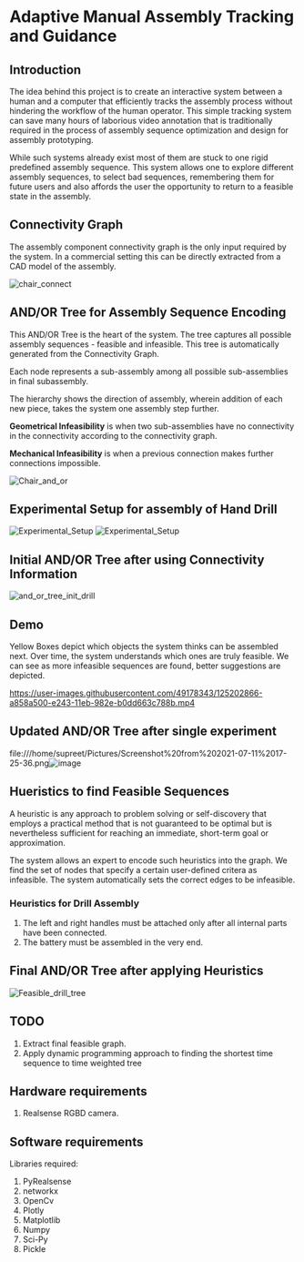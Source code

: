 # Adaptive Manual Assembly Tracking and Guidance

## Introduction

  The idea behind this project is to create an interactive system between a human and a computer that efficiently tracks the assembly process without hindering the workflow of the human operator. This simple tracking system can save many hours of laborious video annotation that is traditionally required in the process of assembly sequence optimization and design for assembly prototyping. 

  While such systems already exist most of them are stuck to one rigid predefined assembly sequence. This system allows one to explore different assembly sequences, to select bad sequences, remembering them for future users and also affords the user the opportunity to return to a feasible state in the assembly.   

## Connectivity Graph
The assembly component connectivity graph is the only input required by the system. In a commercial setting this can be directly extracted from a CAD model of the assembly.

![chair_connect](https://github.com/SupreetKurdekar/Adaptive-Manual-Assembly-Tracking-and-Guidance/blob/main/docs/images/chair_connect2.PNG)
## AND/OR Tree for Assembly Sequence Encoding

This AND/OR Tree is the heart of the system. The tree captures all possible assembly sequences - feasible and infeasible. This tree is automatically generated from the Connectivity Graph.

Each node represents a sub-assembly among all possible sub-assemblies in final subassembly.

The hierarchy shows the direction of assembly, wherein addition of each new piece, takes the system one assembly step further.

**Geometrical Infeasibility** is when two sub-assemblies have no connectivity in the connectivity according to the connectivity graph.

**Mechanical Infeasibility** is when a previous connection makes further connections impossible.

![Chair_and_or](https://github.com/SupreetKurdekar/Adaptive-Manual-Assembly-Tracking-and-Guidance/blob/main/docs/images/Chair_and_or.PNG)

## Experimental Setup for assembly of Hand Drill

![Experimental_Setup](https://github.com/SupreetKurdekar/Adaptive-Manual-Assembly-Tracking-and-Guidance/blob/main/docs/images/env_set_1_1.png)
![Experimental_Setup](https://github.com/SupreetKurdekar/Adaptive-Manual-Assembly-Tracking-and-Guidance/blob/main/docs/images/env_set_2.png)


## Initial AND/OR Tree after using Connectivity Information

![and_or_tree_init_drill](https://github.com/SupreetKurdekar/Adaptive-Manual-Assembly-Tracking-and-Guidance/blob/main/docs/images/and_or_tree_init_drill.PNG)

## Demo

Yellow Boxes depict which objects the system thinks can be assembled next. Over time, the system understands which ones are truly feasible.
We can see as more infeasible sequences are found, better suggestions are depicted.

https://user-images.githubusercontent.com/49178343/125202866-a858a500-e243-11eb-982e-b0dd663c788b.mp4

## Updated AND/OR Tree after single experiment

file:///home/supreet/Pictures/Screenshot%20from%202021-07-11%2017-25-36.png![image](https://user-images.githubusercontent.com/49178343/125210540-609b4300-e26e-11eb-9320-84a7c5161421.png)


## Hueristics to find Feasible Sequences

A heuristic is any approach to problem solving or self-discovery that employs a practical method that is not guaranteed to be optimal but is nevertheless sufficient for reaching an immediate, short-term goal or approximation.

The system allows an expert to encode such heuristics into the graph. 
We find the set of nodes that specify a certain user-defined critera as infeasible.
The system automatically sets the correct edges to be infeasible.

### Heuristics for Drill Assembly

1) The left and right handles must be attached only after all internal parts have been connected.
2) The battery must be assembled in the very end.

## Final AND/OR Tree after applying Heuristics

![Feasible_drill_tree](https://github.com/SupreetKurdekar/Adaptive-Manual-Assembly-Tracking-and-Guidance/blob/main/docs/images/Feasible_drill_tree.PNG)

## TODO

1) Extract final feasible graph.
2) Apply dynamic programming approach to finding the shortest time sequence to time weighted tree

## Hardware requirements

1) Realsense RGBD camera. 

## Software requirements

Libraries required:

1) PyRealsense
2) networkx
3) OpenCv
4) Plotly
5) Matplotlib
6) Numpy
7) Sci-Py
8) Pickle

